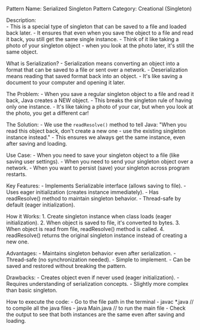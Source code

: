 Pattern Name: Serialized Singleton
Pattern Category: Creational (Singleton)

Description:    
    - This is a special type of singleton that can be saved to a file and loaded back later.
    - It ensures that even when you save the object to a file and read it back, you still get the same single instance.
    - Think of it like taking a photo of your singleton object - when you look at the photo later, it's still the same object.

What is Serialization?
    - Serialization means converting an object into a format that can be saved to a file or sent over a network.
    - Deserialization means reading that saved format back into an object.
    - It's like saving a document to your computer and opening it later.

The Problem:
    - When you save a regular singleton object to a file and read it back, Java creates a NEW object.
    - This breaks the singleton rule of having only one instance.
    - It's like taking a photo of your car, but when you look at the photo, you get a different car!

The Solution:
    - We use the `readResolve()` method to tell Java: "When you read this object back, don't create a new one - use the existing singleton instance instead."
    - This ensures we always get the same instance, even after saving and loading.

Use Case:
    - When you need to save your singleton object to a file (like saving user settings).
    - When you need to send your singleton object over a network.
    - When you want to persist (save) your singleton across program restarts.

Key Features:
    - Implements Serializable interface (allows saving to file).
    - Uses eager initialization (creates instance immediately).
    - Has readResolve() method to maintain singleton behavior.
    - Thread-safe by default (eager initialization).

How it Works:
    1. Create singleton instance when class loads (eager initialization).
    2. When object is saved to file, it's converted to bytes.
    3. When object is read from file, readResolve() method is called.
    4. readResolve() returns the original singleton instance instead of creating a new one.

Advantages:
    - Maintains singleton behavior even after serialization.
    - Thread-safe (no synchronization needed).
    - Simple to implement.
    - Can be saved and restored without breaking the pattern.

Drawbacks:
    - Creates object even if never used (eager initialization).
    - Requires understanding of serialization concepts.
    - Slightly more complex than basic singleton.

How to execute the code:
    - Go to the file path in the terminal
    - javac *.java // to compile all the java files
    - java Main.java // to run the main file
    - Check the output to see that both instances are the same even after saving and loading.
